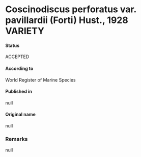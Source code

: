 Coscinodiscus perforatus var. pavillardii (Forti) Hust., 1928 VARIETY
=======

#### Status
ACCEPTED

#### According to
World Register of Marine Species

#### Published in
null

#### Original name
null

### Remarks
null